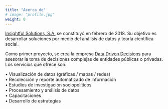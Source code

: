 ```yaml
---
title: "Acerca de"
# image: "profile.jpg"
weight: 0
---
```


[Insightful Solutions, S.A.](/) se constituyó en febrero de 2018. Su objetivo es desarrollar soluciones por medio del análisis de datos y teoría científica social. 

Como primer proyecto, se crea la empresa [Data Driven Decisions](https://d3.insightful-s.com/) para asesorar la toma de decisiones complejas de entidades públicas o privadas. Los servicios que ofrece son: 

&bull; Visualización de datos (gráficas / mapas / redes) <br>
&bull; Recolección y reporte automatizado de información <br>
&bull; Estudios de investigación sociopolíticos <br>
&bull; Procesamiento y análisis de datos <br>
&bull; Capacitaciones <br>
&bull; Desarrollo de estrategias <br>